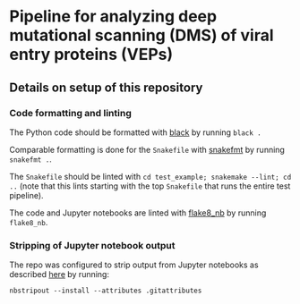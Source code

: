 # Pipeline for analyzing deep mutational scanning (DMS) of viral entry proteins (VEPs)

## Details on setup of this repository

### Code formatting and linting
The Python code should be formatted with [black](https://black.readthedocs.io/) by running `black .`

Comparable formatting is done for the `Snakefile` with [snakefmt](https://github.com/snakemake/snakefmt) by running `snakefmt .`.

The `Snakefile` should be linted with `cd test_example; snakemake --lint; cd ..` (note that this lints starting with the top `Snakefile` that runs the entire test pipeline).

The code and Jupyter notebooks are linted with [flake8_nb](https://flake8-nb.readthedocs.io/) by running `flake8_nb`.

### Stripping of Jupyter notebook output
The repo was configured to strip output from Jupyter notebooks as described [here](http://mateos.io/blog/jupyter-notebook-in-git/) by running:

    nbstripout --install --attributes .gitattributes
